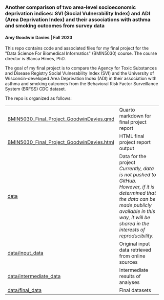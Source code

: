 ### Another comparison of two area-level socioeconomic deprivation indices: SVI (Social Vulnerability Index) and ADI (Area Deprivation Index) and their associations with asthma and smoking outcomes from survey data

#### Amy Goodwin Davies \| Fall 2023

This repo contains code and associated files for my final project for the "Data Science For Biomedical Informatics" (BMIN5030) course. The course director is Blanca Himes, PhD.

The goal of my final project is to compare the Agency for Toxic Substances and Disease Registry Social Vulnerability Index (SVI) and the University of Wisconsin-developed Area Deprivation Index (ADI) in their association with asthma and smoking outcomes from the Behavioral Risk Factor Surveillance System (BRFSS) CDC dataset.

The repo is organized as follows:

|                                           	|                                                                                                                                                                                                             	|
|-------------------------------------------	|-------------------------------------------------------------------------------------------------------------------------------------------------------------------------------------------------------------	|
| [BMIN5030_Final_Project_GoodwinDavies.qmd](https://github.com/amygood/BMIN503_Final_Project/blob/master/BMIN5030_Final_Project_GoodwinDavies.qmd)  	| Quarto markdown for final project report                                                                                                                                                                    	|
| [BMIN5030_Final_Project_GoodwinDavies.html](https://github.com/amygood/BMIN503_Final_Project/blob/master/BMIN5030_Final_Project_GoodwinDavies.html) 	| HTML final project report output                                                                                                                                                                            	|
| [data](https://github.com/amygood/BMIN503_Final_Project/tree/master/data)                                      	| Data for the project<br>*Currently, data is not pushed to GitHub. However, if it is determined that the data can be made publicly available in this way, it will be shared in the interests of reproducibility.* 	|
| [data/input_data](https://github.com/amygood/BMIN503_Final_Project/tree/master/data/input_data)                           	| Original input data retrieved from online sources                                                                                                                                                           	|
| [data/intermediate_data](https://github.com/amygood/BMIN503_Final_Project/tree/master/data/intermediate_data)                    	| Intermediate results of analyses                                                                                                                                                                            	|
| [data/final_data](https://github.com/amygood/BMIN503_Final_Project/tree/master/data/final_data)                           	| Final datasets                                                                                                                                                                                              	|
